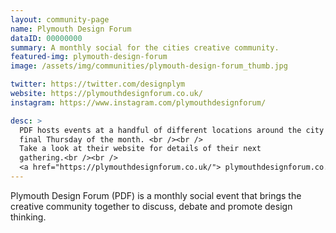 ```yaml
---
layout: community-page
name: Plymouth Design Forum
dataID: 00000000
summary: A monthly social for the cities creative community.
featured-img: plymouth-design-forum
image: /assets/img/communities/plymouth-design-forum_thumb.jpg

twitter: https://twitter.com/designplym
website: https://plymouthdesignforum.co.uk/
instagram: https://www.instagram.com/plymouthdesignforum/

desc: >
  PDF hosts events at a handful of different locations around the city on the
  final Thursday of the month. <br /><br />
  Take a look at their website for details of their next
  gathering.<br /><br />
  <a href="https://plymouthdesignforum.co.uk/"> plymouthdesignforum.co.uk</a>
---
```

Plymouth Design Forum (PDF) is a monthly social event that brings the creative
community together to discuss, debate and promote design thinking.
